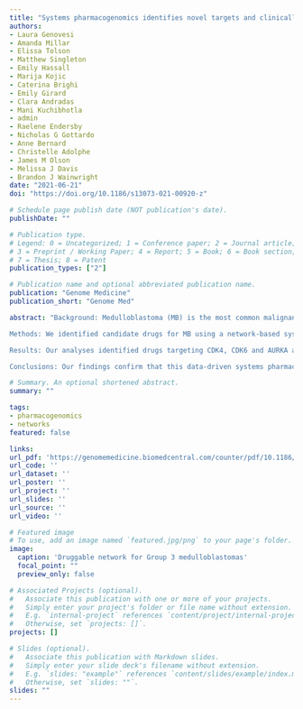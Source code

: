 ```yaml
---
title: "Systems pharmacogenomics identifies novel targets and clinically actionable therapeutics for medulloblastoma"
authors:
- Laura Genovesi
- Amanda Millar
- Elissa Tolson
- Matthew Singleton
- Emily Hassall
- Marija Kojic
- Caterina Brighi
- Emily Girard
- Clara Andradas
- Mani Kuchibhotla
- admin
- Raelene Endersby
- Nicholas G Gottardo
- Anne Bernard
- Christelle Adolphe
- James M Olson
- Melissa J Davis
- Brandon J Wainwright
date: "2021-06-21"
doi: "https://doi.org/10.1186/s13073-021-00920-z"

# Schedule page publish date (NOT publication's date).
publishDate: ""

# Publication type.
# Legend: 0 = Uncategorized; 1 = Conference paper; 2 = Journal article;
# 3 = Preprint / Working Paper; 4 = Report; 5 = Book; 6 = Book section;
# 7 = Thesis; 8 = Patent
publication_types: ["2"]

# Publication name and optional abbreviated publication name.
publication: "Genome Medicine"
publication_short: "Genome Med"

abstract: "Background: Medulloblastoma (MB) is the most common malignant paediatric brain tumour and a leading cause of cancer-related mortality and morbidity. Existing treatment protocols are aggressive in nature resulting in significant neurological, intellectual and physical disabilities for the children undergoing treatment. Thus, there is an urgent need for improved, targeted therapies that minimize these harmful side effects.

Methods: We identified candidate drugs for MB using a network-based systems-pharmacogenomics approach: based on results from a functional genomics screen, we identified a network of interactions implicated in human MB growth regulation. We then integrated drugs and their known mechanisms of action, along with gene expression data from a large collection of medulloblastoma patients to identify drugs with potential to treat MB.

Results: Our analyses identified drugs targeting CDK4, CDK6 and AURKA as strong candidates for MB; all of these genes are well validated as drug targets in other tumour types. We also identified non-WNT MB as a novel indication for drugs targeting TUBB, CAD, SNRPA, SLC1A5, PTPRS, P4HB and CHEK2. Based upon these analyses, we subsequently demonstrated that one of these drugs, the new microtubule stabilizing agent, ixabepilone, blocked tumour growth in vivo in mice bearing patient-derived xenograft tumours of the Sonic Hedgehog and Group 3 subtype, providing the first demonstration of its efficacy in MB.

Conclusions: Our findings confirm that this data-driven systems pharmacogenomics strategy is a powerful approach for the discovery and validation of novel therapeutic candidates relevant to MB treatment, and along with data validating ixabepilone in PDX models of the two most aggressive subtypes of medulloblastoma, we present the network analysis framework as a resource for the field."

# Summary. An optional shortened abstract.
summary: ""

tags:
- pharmacogenomics
- networks
featured: false

links:
url_pdf: 'https://genomemedicine.biomedcentral.com/counter/pdf/10.1186/s13073-021-00920-z.pdf'
url_code: ''
url_dataset: ''
url_poster: ''
url_project: ''
url_slides: ''
url_source: ''
url_video: ''

# Featured image
# To use, add an image named `featured.jpg/png` to your page's folder. 
image:
  caption: 'Druggable network for Group 3 medulloblastomas'
  focal_point: ""
  preview_only: false

# Associated Projects (optional).
#   Associate this publication with one or more of your projects.
#   Simply enter your project's folder or file name without extension.
#   E.g. `internal-project` references `content/project/internal-project/index.md`.
#   Otherwise, set `projects: []`.
projects: []

# Slides (optional).
#   Associate this publication with Markdown slides.
#   Simply enter your slide deck's filename without extension.
#   E.g. `slides: "example"` references `content/slides/example/index.md`.
#   Otherwise, set `slides: ""`.
slides: ""
---
```

